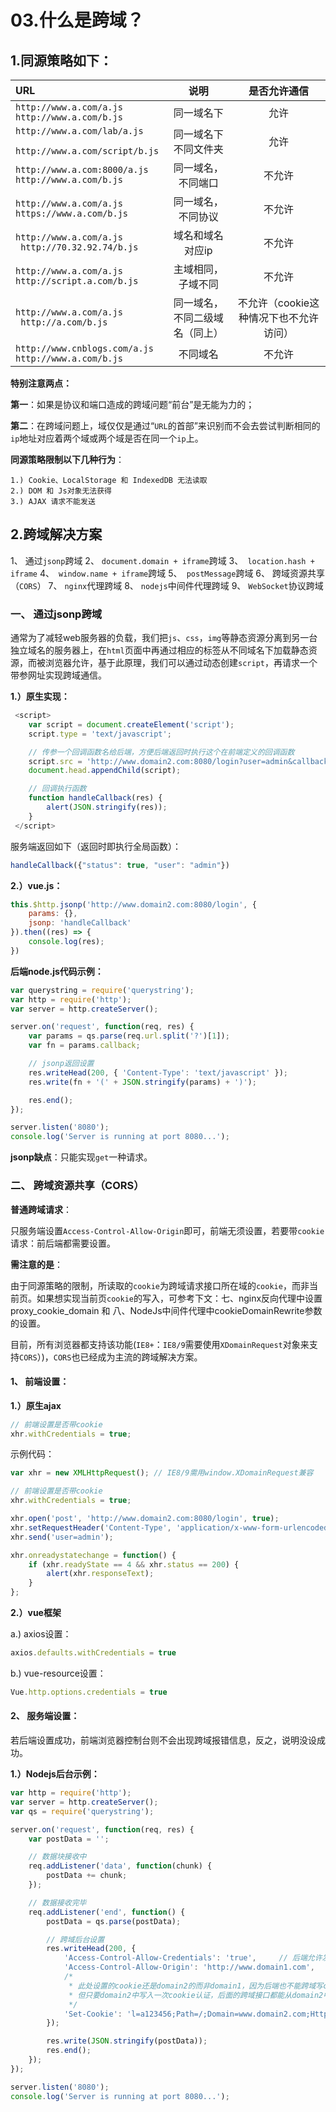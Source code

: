 # 03.什么是跨域？

## 1.同源策略如下：

| URL                                                          |              说明              |              是否允许通信              |
| :----------------------------------------------------------- | :----------------------------: | :------------------------------------: |
| `http://www.a.com/a.js` <br>`http://www.a.com/b.js`          |           同一域名下           |                  允许                  |
| `http://www.a.com/lab/a.js`<br/>` http://www.a.com/script/b.js` |      同一域名下不同文件夹      |                  允许                  |
| `http://www.a.com:8000/a.js `<br/>`http://www.a.com/b.js`    |       同一域名，不同端口       |                 不允许                 |
| `http://www.a.com/a.js `<br/>`https://www.a.com/b.js`        |       同一域名，不同协议       |                 不允许                 |
| `http://www.a.com/a.js`<br/>` http://70.32.92.74/b.js`       |        域名和域名对应ip        |                 不允许                 |
| `http://www.a.com/a.js `<br/>`http://script.a.com/b.js`      |       主域相同，子域不同       |                 不允许                 |
| `http://www.a.com/a.js`<br/>` http://a.com/b.js`             | 同一域名，不同二级域名（同上） | 不允许（cookie这种情况下也不允许访问） |
| `http://www.cnblogs.com/a.js `<br/>`http://www.a.com/b.js`   |            不同域名            |                 不允许                 |

**特别注意两点：**

**第一**：如果是协议和端口造成的跨域问题“前台”是无能为力的；

**第二**：在跨域问题上，域仅仅是通过“`URL`的首部”来识别而不会去尝试判断相同的`ip`地址对应着两个域或两个域是否在同一个`ip`上。

**同源策略限制以下几种行为**：

```
1.) Cookie、LocalStorage 和 IndexedDB 无法读取
2.) DOM 和 Js对象无法获得
3.) AJAX 请求不能发送
```

## 2.跨域解决方案

1、 通过`jsonp`跨域
2、 `document.domain + iframe`跨域
3、` location.hash + iframe`
4、` window.name + iframe`跨域
5、` postMessage`跨域
6、 跨域资源共享（`CORS`）
7、 `nginx`代理跨域
8、 `nodejs`中间件代理跨域
9、 `WebSocket`协议跨域

### **一、 通过jsonp跨域**

通常为了减轻web服务器的负载，我们把`js`、`css`，`img`等静态资源分离到另一台独立域名的服务器上，在`html`页面中再通过相应的标签从不同域名下加载静态资源，而被浏览器允许，基于此原理，我们可以通过动态创建`script`，再请求一个带参网址实现跨域通信。

**1.）原生实现：**

```javascript
 <script>
    var script = document.createElement('script');
    script.type = 'text/javascript';

    // 传参一个回调函数名给后端，方便后端返回时执行这个在前端定义的回调函数
    script.src = 'http://www.domain2.com:8080/login?user=admin&callback=handleCallback';
    document.head.appendChild(script);

    // 回调执行函数
    function handleCallback(res) {
        alert(JSON.stringify(res));
    }
 </script>
```

服务端返回如下（返回时即执行全局函数）：

```javascript
handleCallback({"status": true, "user": "admin"})
```

**2.）vue.js：**

```javascript
this.$http.jsonp('http://www.domain2.com:8080/login', {
    params: {},
    jsonp: 'handleCallback'
}).then((res) => {
    console.log(res); 
})
```

**后端node.js代码示例：**

```javascript
var querystring = require('querystring');
var http = require('http');
var server = http.createServer();

server.on('request', function(req, res) {
    var params = qs.parse(req.url.split('?')[1]);
    var fn = params.callback;

    // jsonp返回设置
    res.writeHead(200, { 'Content-Type': 'text/javascript' });
    res.write(fn + '(' + JSON.stringify(params) + ')');

    res.end();
});

server.listen('8080');
console.log('Server is running at port 8080...');
```

**jsonp缺点**：只能实现`get`一种请求。

### 二、 跨域资源共享（CORS）

**普通跨域请求**：

只服务端设置`Access-Control-Allow-Origin`即可，前端无须设置，若要带`cookie`请求：前后端都需要设置。

**需注意的是**：

由于同源策略的限制，所读取的`cookie`为跨域请求接口所在域的`cookie`，而非当前页。如果想实现当前页`cookie`的写入，可参考下文：七、nginx反向代理中设置proxy_cookie_domain 和 八、NodeJs中间件代理中cookieDomainRewrite参数的设置。

目前，所有浏览器都支持该功能(`IE8+`：`IE8/9`需要使用`XDomainRequest`对象来支持`CORS`）)，`CORS`也已经成为主流的跨域解决方案。

#### **1、 前端设置：**

**1.）原生ajax**

```javascript
// 前端设置是否带cookie
xhr.withCredentials = true;
```

示例代码：

```javascript
var xhr = new XMLHttpRequest(); // IE8/9需用window.XDomainRequest兼容

// 前端设置是否带cookie
xhr.withCredentials = true;

xhr.open('post', 'http://www.domain2.com:8080/login', true);
xhr.setRequestHeader('Content-Type', 'application/x-www-form-urlencoded');
xhr.send('user=admin');

xhr.onreadystatechange = function() {
    if (xhr.readyState == 4 && xhr.status == 200) {
        alert(xhr.responseText);
    }
};
```

**2.）vue框架**

a.) axios设置：

```javascript
axios.defaults.withCredentials = true
```

b.) vue-resource设置：

```javascript
Vue.http.options.credentials = true
```

#### **2、 服务端设置：**

若后端设置成功，前端浏览器控制台则不会出现跨域报错信息，反之，说明没设成功。

**1.）Nodejs后台示例：**

```javascript
var http = require('http');
var server = http.createServer();
var qs = require('querystring');

server.on('request', function(req, res) {
    var postData = '';

    // 数据块接收中
    req.addListener('data', function(chunk) {
        postData += chunk;
    });

    // 数据接收完毕
    req.addListener('end', function() {
        postData = qs.parse(postData);

        // 跨域后台设置
        res.writeHead(200, {
            'Access-Control-Allow-Credentials': 'true',     // 后端允许发送Cookie
            'Access-Control-Allow-Origin': 'http://www.domain1.com',    // 允许访问的域（协议+域名+端口）
            /* 
             * 此处设置的cookie还是domain2的而非domain1，因为后端也不能跨域写cookie(nginx反向代理可以实现)，
             * 但只要domain2中写入一次cookie认证，后面的跨域接口都能从domain2中获取cookie，从而实现所有的接口都能跨域访问
             */
            'Set-Cookie': 'l=a123456;Path=/;Domain=www.domain2.com;HttpOnly'  // HttpOnly的作用是让js无法读取cookie
        });

        res.write(JSON.stringify(postData));
        res.end();
    });
});

server.listen('8080');
console.log('Server is running at port 8080...');
```

